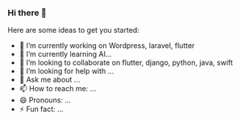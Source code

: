 ### Hi there 👋

Here are some ideas to get you started:

- 🔭 I’m currently working on Wordpress, laravel, flutter
- 🌱 I’m currently learning AI...
- 👯 I’m looking to collaborate on flutter, django, python, java, swift
- 🤔 I’m looking for help with ...
- 💬 Ask me about ...
- 📫 How to reach me: ...
- 😄 Pronouns: ...
- ⚡ Fun fact: ...
